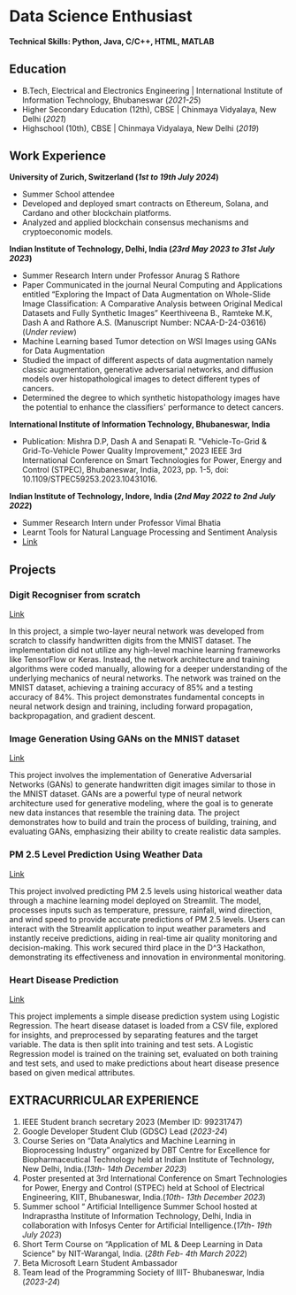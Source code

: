 # Data Science Enthusiast

#### Technical Skills: Python, Java, C/C++, HTML, MATLAB

## Education
- B.Tech, Electrical and Electronics Engineering | International Institute of Information Technology, Bhubaneswar (_2021-25_)								       		
- Higher Secondary Education (12th), CBSE	| Chinmaya Vidyalaya, New Delhi (_2021_)	 			        		
- Highschool (10th), CBSE | Chinmaya Vidyalaya, New Delhi (_2019_)

## Work Experience
**University of Zurich, Switzerland (_1st to 19th July 2024_)**
- Summer School attendee
- Developed and deployed smart contracts on Ethereum, Solana, and Cardano and other blockchain platforms.
- Analyzed and applied blockchain consensus mechanisms and cryptoeconomic models.

**Indian Institute of Technology, Delhi, India (_23rd May 2023 to 31st July 2023_)**
- Summer Research Intern under Professor Anurag S Rathore
- Paper Communicated in the journal Neural Computing and Applications entitled “Exploring the Impact of Data Augmentation on Whole-Slide Image Classification: A Comparative Analysis between Original Medical Datasets and Fully Synthetic Images” Keerthiveena B., Ramteke M.K, Dash A and Rathore A.S. (Manuscript Number: NCAA-D-24-03616) (_Under review_)
- Machine Learning based Tumor detection on WSI Images using GANs for Data Augmentation
- Studied the impact of different aspects of data augmentation namely classic augmentation, generative adversarial networks, and diffusion models over histopathological images to detect different types of cancers.
- Determined the degree to which synthetic histopathology images have the potential to enhance the classifiers' performance to detect cancers.

**International Institute of Information Technology, Bhubaneswar, India**
- Publication: Mishra D.P,  Dash A and Senapati R. "Vehicle-To-Grid & Grid-To-Vehicle Power Quality Improvement," 2023 IEEE 3rd International Conference on Smart Technologies for Power, Energy and Control (STPEC), Bhubaneswar, India, 2023, pp. 1-5, doi: 10.1109/STPEC59253.2023.10431016.

**Indian Institute of Technology, Indore, India (_2nd May 2022 to 2nd July 2022_)**
- Summer Research Intern under Professor Vimal Bhatia
- Learnt Tools for Natural Language Processing and Sentiment Analysis
- [Link](https://github.com/AbhipshaDash/sentiment-analysis)


## Projects
### Digit Recogniser from scratch
[Link](https://github.com/AbhipshaDash/NN_from_scratch)

In this project, a simple two-layer neural network was developed from scratch to classify handwritten digits from the MNIST dataset. The implementation did not utilize any high-level machine learning frameworks like TensorFlow or Keras. Instead, the network architecture and training algorithms were coded manually, allowing for a deeper understanding of the underlying mechanics of neural networks. The network was trained on the MNIST dataset, achieving a training accuracy of 85% and a testing accuracy of 84%. This project demonstrates fundamental concepts in neural network design and training, including forward propagation, backpropagation, and gradient descent.

### Image Generation Using GANs on the MNIST dataset
[Link](https://github.com/AbhipshaDash/Image_Generation_Using_GANs)

This project involves the implementation of Generative Adversarial Networks (GANs) to generate handwritten digit images similar to those in the MNIST dataset. GANs are a powerful type of neural network architecture used for generative modeling, where the goal is to generate new data instances that resemble the training data. The project demonstrates how to build and train the process of building, training, and evaluating GANs, emphasizing their ability to create realistic data samples. 


### PM 2.5 Level Prediction Using Weather Data
[Link](https://github.com/AbhipshaDash/D3_Fest_Web_app)

This project involved predicting PM 2.5 levels using historical weather data through a machine learning model deployed on Streamlit. The model, processes inputs such as temperature, pressure, rainfall, wind direction, and wind speed to provide accurate predictions of PM 2.5 levels. Users can interact with the Streamlit application to input weather parameters and instantly receive predictions, aiding in real-time air quality monitoring and decision-making. This work secured third place in the D^3 Hackathon, demonstrating its effectiveness and innovation in environmental monitoring.

### Heart Disease Prediction 
[Link](https://github.com/AbhipshaDash/Disease_Prediction)

This project implements a simple disease prediction system using Logistic Regression. The heart disease dataset is loaded from a CSV file, explored for insights, and preprocessed by separating features and the target variable. The data is then split into training and test sets. A Logistic Regression model is trained on the training set, evaluated on both training and test sets, and used to make predictions about heart disease presence based on given medical attributes.

## EXTRACURRICULAR EXPERIENCE

1. IEEE Student branch secretary 2023 (Member ID: 99231747)
2. Google Developer Student Club (GDSC) Lead (_2023-24_)
3. Course Series on “Data Analytics and Machine Learning in Bioprocessing Industry” organized by DBT Centre for Excellence for Biopharmaceutical Technology held at Indian Institute of Technology, New Delhi, India.(_13th- 14th December 2023_)
4. Poster presented at  3rd International Conference on Smart Technologies for Power, Energy and Control (STPEC) held at School of Electrical Engineering, KIIT, Bhubaneswar, India.(_10th- 13th December 2023_)
5. Summer school “ Artificial Intelligence Summer School hosted at Indraprastha Institute of Information Technology, Delhi, India in collaboration with Infosys Center for Artificial Intelligence.(_17th- 19th July 2023_)
6. Short Term Course on “Application of ML & Deep Learning in Data Science" by NIT-Warangal, India. (_28th Feb- 4th March 2022_)
7. Beta Microsoft Learn Student Ambassador
8. Team lead of the Programming Society of IIIT- Bhubaneswar, India (_2023-24_)

